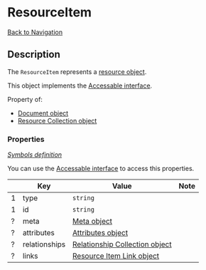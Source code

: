 # ResourceItem
[Back to Navigation](README.md)

## Description

The `ResourceItem` represents a [resource object](http://jsonapi.org/format/#document-resource-objects).

This object implements the [Accessable interface](objects-introduction.md#value-access).

Property of:
- [Document object](objects-document.md)
- [Resource Collection object](objects-resource-collection.md)

### Properties

_[Symbols definition](objects-introduction.md#symbols)_

You can use the [Accessable interface](objects-introduction.md#value-access) to access this properties.

|     | Key | Value | Note |
| --- | --- | ----- | ---- |
| 1   | type | `string` | |
| 1   | id | `string` | |
| ?   | meta | [Meta object](objects-meta.md) | |
| ?   | attributes | [Attributes object](objects-attributes.md) | |
| ?   | relationships | [Relationship Collection object](objects-relationship-collection.md) | |
| ?   | links | [Resource Item Link object](objects-resource-item-link.md) | |
